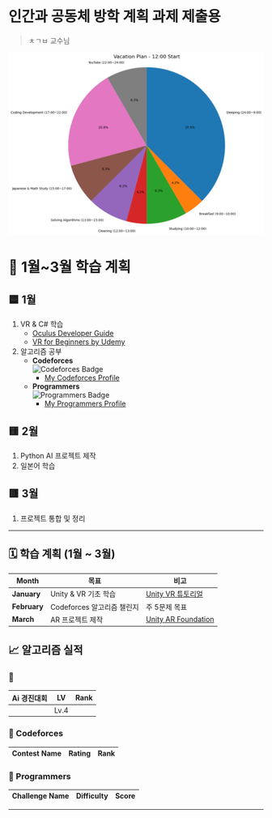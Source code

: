 # 인간과 공동체 방학 계획 과제 제출용
> ㅊㄱㅂ 교수님


<img src="photo/다운로드.png" alt="plan" width="600">

# 📅 1월~3월 학습 계획

## 🟦 1월
1. VR & C# 학습
   - [Oculus Developer Guide](https://developer.oculus.com/documentation/unity/)
   - [VR for Beginners by Udemy](https://www.udemy.com/course/vr-development/)
3. 알고리즘 공부  
   - **Codeforces**  
     ![Codeforces Badge](https://img.shields.io/badge/Codeforces-Algorithm-blue?logo=codeforces&logoColor=white)  
     - [My Codeforces Profile](https://codeforces.com/profile/YourUsername)  
   - **Programmers**  
     ![Programmers Badge](https://img.shields.io/badge/Programmers-Algorithm-brightgreen?logo=google)  
     - [My Programmers Profile](https://programmers.co.kr/learn/challenges?tab=all_challenges)

## 🟨 2월
1. Python AI 프로젝트 제작
2. 일본어 학습

## 🟥 3월
1. 프로젝트 통합 및 정리

---
## 🗓 학습 계획 (1월 ~ 3월)
| Month      | 목표                      | 비고                                 |
|------------|---------------------------|--------------------------------------|
| **January**| Unity & VR 기초 학습       | [Unity VR 튜토리얼](https://learn.unity.com/) |
| **February**| Codeforces 알고리즘 챌린지 | 주 5문제 목표                        |
| **March**   | AR 프로젝트 제작           | [Unity AR Foundation](https://learn.unity.com/tutorial/ar-foundation) |


## 📈 알고리즘 실적

### 🔹 
| Ai 경진대회         | LV  | Rank   |
|--------------------|---------|--------|
|                    | Lv.4       |   |
### 🔹 Codeforces
| Contest Name       | Rating  | Rank   |
|--------------------|---------|--------|

### 🔹 Programmers
| Challenge Name          | Difficulty | Score  |
|-------------------------|------------|--------|

---


